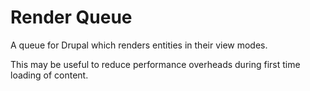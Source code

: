# Render Queue

A queue for Drupal which renders entities in their view modes.

This may be useful to reduce performance overheads during first time loading of content.

